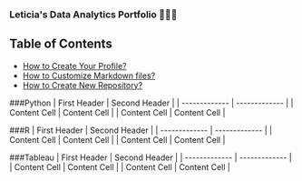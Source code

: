 ### Leticia's Data Analytics Portfolio 👩🏻‍💻

<!--
**leticiatca/leticiatca** is a ✨ _special_ ✨ repository because its `README.md` (this file) appears on your GitHub profile.

Here are some ideas to get you started:

- 🔭 I’m currently working on ...
- 🌱 I’m currently learning ...
- 👯 I’m looking to collaborate on ...
- 🤔 I’m looking for help with ...
- 💬 Ask me about ...
- 📫 How to reach me: ...
- 😄 Pronouns: ...
- ⚡ Fun fact: ...
-->

## Table of Contents
- [How to Create Your Profile?](#how-to-create-your-profile)
- [How to Customize Markdown files?](#how-to-customize-markdown-files)
- [How to Create New Repository?](#how-to-create-new-repository)

###Python
| First Header  | Second Header |
| ------------- | ------------- |
| Content Cell  | Content Cell  |
| Content Cell  | Content Cell  |

###R
| First Header  | Second Header |
| ------------- | ------------- |
| Content Cell  | Content Cell  |
| Content Cell  | Content Cell  |

###Tableau
| First Header  | Second Header |
| ------------- | ------------- |
| Content Cell  | Content Cell  |
| Content Cell  | Content Cell  |
